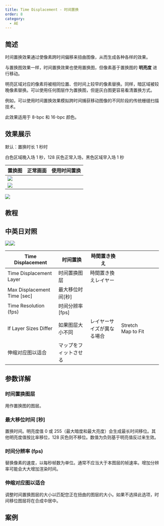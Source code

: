 ```yaml
---
title: Time Displacement - 时间置换
order: 8
category:
  - AE
---
```


## 简述

时间置换效果通过使像素跨时间偏移来扭曲图像，从而生成各种各样的效果。

与置换图效果一样，时间置换效果也使用置换图，但像素基于置换图的 **明亮度** 进行移动。

明亮区域对应的像素将被相同位置、但时间上较早的像素替换。同样，暗区域被较晚像素替换。可以使用任何图层作为置换图，但是灰白图更容易看清置换方式。

例如，可以使用时间置换效果模拟跨时间捕获移动图像的不同阶段的传统栅缝扫描技术。

此效果适用于 8-bpc 和 16-bpc 颜色。

## 效果展示

默认：置换时长 1 秒时

白色区域晚入场 1 秒，128 灰色正常入场，黑色区域早入场 1 秒

| 置换图                                          | 正常画面 | 使用时间置换 |
| ----------------------------------------------- | -------- | ------------ |
| ![](https://cdn.yuelili.com/20220102230822.png) |
| ![](https://cdn.yuelili.com/20220102230925.png) |

![](https://cdn.yuelili.com/20220102231038.png)

## 教程

## 中英日对照

![](https://mir.yuelili.com/wp-content/uploads/user/AE/effects/AE-Effects-Time-Time_Displacement.png)![](https://mir.yuelili.com/wp-content/uploads/user/AE/effects/AE-Effects-Time-Time_Displacement_cn.png)

| Time Displacement           | 时间置换               | 時間置き換え               |                    |     |     |
| --------------------------- | ---------------------- | -------------------------- | ------------------ | --- | --- |
| Time Displacement Layer     | 时间置换图层           | 時間置き換えレイヤー       |                    |     |     |
| Max Displacement Time [sec] | 最大移位时间[秒]       |                            |                    |     |     |
| Time Resolution (fps)       | 时间分辨率[fps]        |                            |                    |     |     |
| If Layer Sizes Differ       | 如果图层大小不同       | レイヤーサイズが異なる場合 | Stretch Map to Fit |     |
| 伸缩对应图以适合            | マップをフィットさせる |

## 参数详解

### 时间置换图层

用作置换图的图层。

### 最大移位时间 [秒]

置换时间。明亮度值 0 或 255（最大暗度和最大亮度）会生成最长时间移位。其他明亮度值按比率移位，128 灰色则不移位。数值为负则基于明亮值反过来生效。

### 时间分辨率 (fps)

替换像素的速度，以每秒帧数为单位。通常不应当大于本图层的帧速率。增加分辨率可能会大大增加渲染时间。

### 伸缩对应图以适合

调整时间置换图层的大小以匹配您正在扭曲的图层的大小。如果不选择此选项，时间移位图层将在合成中居中。

## 案例
